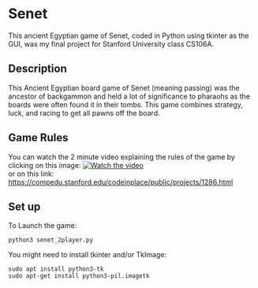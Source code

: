 # Senet
This ancient Egyptian game of Senet, coded in Python using tkinter as the GUI, was my final project for Stanford University class CS106A.

## Description
This Ancient Egyptian board game of Senet (meaning passing) was the ancestor of backgammon and held a lot of significance to pharaohs as the boards were often found it in their tombs. This game combines strategy, luck, and racing to get all pawns off the board.

## Game Rules
You can watch the 2 minute video explaining the rules of the game by clicking on this image: 
[![Watch the video](https://img.youtube.com/vi/1WWxOUNgAvI/hqdefault.jpg)](https://www.youtube.com/embed/1WWxOUNgAvI)
<br>
or on this link:
https://compedu.stanford.edu/codeinplace/public/projects/1286.html

## Set up

To Launch the game:
```
python3 senet_2player.py
```

You might need to install tkinter and/or TkImage:
```
sudo apt install python3-tk
sudo apt-get install python3-pil.imagetk
```
